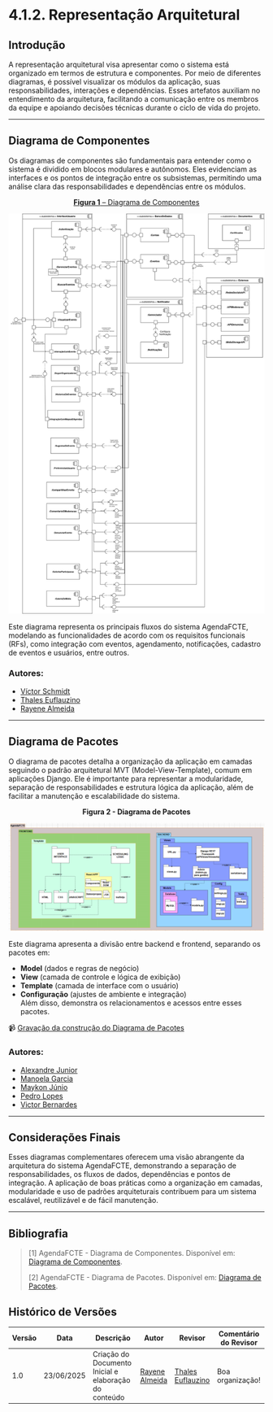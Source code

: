 # 4.1.2. Representação Arquitetural

## Introdução

A representação arquitetural visa apresentar como o sistema está organizado em termos de estrutura e componentes. Por meio de diferentes diagramas, é possível visualizar os módulos da aplicação, suas responsabilidades, interações e dependências. Esses artefatos auxiliam no entendimento da arquitetura, facilitando a comunicação entre os membros da equipe e apoiando decisões técnicas durante o ciclo de vida do projeto.

---

## Diagrama de Componentes

Os diagramas de componentes são fundamentais para entender como o sistema é dividido em blocos modulares e autônomos. Eles evidenciam as interfaces e os pontos de integração entre os subsistemas, permitindo uma análise clara das responsabilidades e dependências entre os módulos.

<a id="diagrama1" href="https://app.diagrams.net/#G1wJfimSbmd4osOCK7qIIze7oAvEbS6VWN#%7B%22pageId%22%3A%225f0bae14-7c28-e335-631c-24af17079c00%22%7D" style="display: block; text-align: center;">
  <b>Figura 1</b> – Diagrama de Componentes
</a>

![Diagrama de Componentes](../assets/RepresentacaoArquitetural/registro3.jpg)

Este diagrama representa os principais fluxos do sistema AgendaFCTE, modelando as funcionalidades de acordo com os requisitos funcionais (RFs), como integração com eventos, agendamento, notificações, cadastro de eventos e usuários, entre outros.

### Autores:

- [Víctor Schmidt](https://github.com/moonshinerd)
- [Thales Euflauzino](https://github.com/thaleseuflauzino)
- [Rayene Almeida](https://github.com/rayenealmeida)

---

## Diagrama de Pacotes

O diagrama de pacotes detalha a organização da aplicação em camadas seguindo o padrão arquitetural MVT (Model-View-Template), comum em aplicações Django. Ele é importante para representar a modularidade, separação de responsabilidades e estrutura lógica da aplicação, além de facilitar a manutenção e escalabilidade do sistema.

<p align="center"><strong>Figura 2 - Diagrama de Pacotes</strong></p>

![Diagrama de Pacotes](../assets/RepresentacaoArquitetural/Diagrama-Pacotes.png)

Este diagrama apresenta a divisão entre backend e frontend, separando os pacotes em:  
- **Model** (dados e regras de negócio)  
- **View** (camada de controle e lógica de exibição)  
- **Template** (camada de interface com o usuário)  
- **Configuração** (ajustes de ambiente e integração)  
Além disso, demonstra os relacionamentos e acessos entre esses pacotes.

📹 [Gravação da construção do Diagrama de Pacotes](https://youtu.be/cuPVdnlGUGg)


### Autores:

- [Alexandre Junior](https://github.com/AlexandreLJr)
- [Manoela Garcia](https://github.com/manu-sgc)
- [Maykon Júnio](https://github.com/maykonjuso)
- [Pedro Lopes](https://github.com/pLopess)
- [Victor Bernardes](https://github.com/VHbernardes)

---

## Considerações Finais

Esses diagramas complementares oferecem uma visão abrangente da arquitetura do sistema AgendaFCTE, demonstrando a separação de responsabilidades, os fluxos de dados, dependências e pontos de integração. A aplicação de boas práticas como a organização em camadas, modularidade e uso de padrões arquiteturais contribuem para um sistema escalável, reutilizável e de fácil manutenção.

---

## Bibliografia

> [1] AgendaFCTE - Diagrama de Componentes. Disponível em: [Diagrama de Componentes](https://unbarqdsw2025-1-turma02.github.io/2025.1-T02-G4_AgendaFCTE_Entrega_02/#/./Modelagem/diagramaComponentes).
>
> [2] AgendaFCTE - Diagrama de Pacotes. Disponível em: [Diagrama de Pacotes](https://unbarqdsw2025-1-turma02.github.io/2025.1-T02-G4_AgendaFCTE_Entrega_02/#/./Modelagem/diagramaPacotes).

## Histórico de Versões

| Versão | Data       | Descrição                                       | Autor                                   | Revisor | Comentário do Revisor |
|--------|------------|--------------------------------------------------|------------------------------------------|---------|------------------------|
| 1.0    | 23/06/2025 | Criação do Documento Inicial e elaboração do conteúdo | [Rayene Almeida](https://github.com/rayenealmeida) |   [Thales Euflauzino](https://github.com/thaleseuflauzino)     |  Boa organização! |

